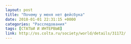 ```yaml
---
layout: post
title: "Почему у меня нет фейсбука"
date: 2018-01-01 22:31:15 +0000
categories: "Расследования"
tags: [СТАТЬИ И ИНТЕРВЬЮ]
link: http://os.colta.ru/society/world/details/31172/
---
```

